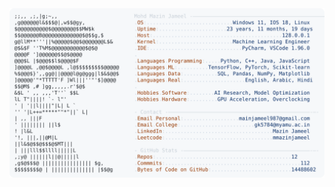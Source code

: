 <picture>
  <source srcset="https://raw.githubusercontent.com/mmazinjameel/mmazinjameel/main/dark_mode.svg?v=1761329740" media="(prefers-color-scheme: dark)">
  <img src="https://raw.githubusercontent.com/mmazinjameel/mmazinjameel/main/light_mode.svg?v=1761329740">
</picture>
